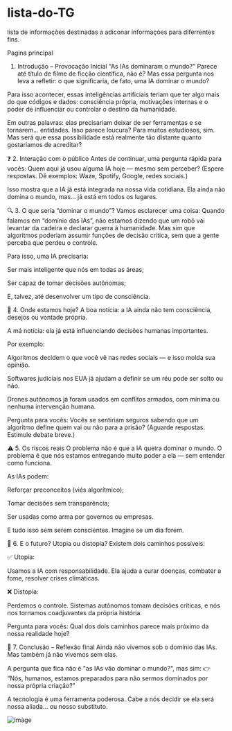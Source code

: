 # lista-do-TG

lista de informações destinadas a adiconar informações para diferrentes fins.

Pagina principal 

1. Introdução – Provocação Inicial
“As IAs dominaram o mundo?”
Parece até título de filme de ficção científica, não é?
Mas essa pergunta nos leva a refletir: o que significaria, de fato, uma IA dominar o mundo?

Para isso acontecer, essas inteligências artificiais teriam que ter algo mais do que códigos e dados: consciência própria, motivações internas e o poder de influenciar ou controlar o destino da humanidade.

Em outras palavras: elas precisariam deixar de ser ferramentas e se tornarem... entidades.
Isso parece loucura? Para muitos estudiosos, sim.
Mas será que essa possibilidade está realmente tão distante quanto gostaríamos de acreditar?

❓ 2. Interação com o público
Antes de continuar, uma pergunta rápida para vocês:
Quem aqui já usou alguma IA hoje — mesmo sem perceber?
(Espere respostas. Dê exemplos: Waze, Spotify, Google, redes sociais.)

Isso mostra que a IA já está integrada na nossa vida cotidiana. Ela ainda não domina o mundo, mas... já está em todos os lugares.

🔍 3. O que seria “dominar o mundo”?
Vamos esclarecer uma coisa:
Quando falamos em “domínio das IAs”, não estamos dizendo que um robô vai levantar da cadeira e declarar guerra à humanidade.
Mas sim que algoritmos poderiam assumir funções de decisão crítica, sem que a gente perceba que perdeu o controle.

Para isso, uma IA precisaria:

Ser mais inteligente que nós em todas as áreas;

Ser capaz de tomar decisões autônomas;

E, talvez, até desenvolver um tipo de consciência.

🧠 4. Onde estamos hoje?
A boa notícia: a IA ainda não tem consciência, desejos ou vontade própria.

A má notícia: ela já está influenciando decisões humanas importantes.

Por exemplo:

Algoritmos decidem o que você vê nas redes sociais — e isso molda sua opinião.

Softwares judiciais nos EUA já ajudam a definir se um réu pode ser solto ou não.

Drones autônomos já foram usados em conflitos armados, com mínima ou nenhuma intervenção humana.

Pergunta para vocês:
Vocês se sentiriam seguros sabendo que um algoritmo define quem vai ou não para a prisão?
(Aguarde respostas. Estimule debate breve.)

⚠️ 5. Os riscos reais
O problema não é que a IA queira dominar o mundo.
O problema é que nós estamos entregando muito poder a ela — sem entender como funciona.

As IAs podem:

Reforçar preconceitos (viés algorítmico);

Tomar decisões sem transparência;

Ser usadas como arma por governos ou empresas.

E tudo isso sem serem conscientes. Imagine se um dia forem.

🔮 6. E o futuro? Utopia ou distopia?
Existem dois caminhos possíveis:

✅ Utopia:

Usamos a IA com responsabilidade.
Ela ajuda a curar doenças, combater a fome, resolver crises climáticas.

❌ Distopia:

Perdemos o controle.
Sistemas autônomos tomam decisões críticas, e nós nos tornamos coadjuvantes da própria história.

Pergunta para vocês:
Qual dos dois caminhos parece mais próximo da nossa realidade hoje?

🧭 7. Conclusão – Reflexão final
Ainda não vivemos sob o domínio das IAs.
Mas também já não vivemos sem elas.

A pergunta que fica não é "as IAs vão dominar o mundo?", mas sim:
👉 “Nós, humanos, estamos preparados para não sermos dominados por nossa própria criação?”

A tecnologia é uma ferramenta poderosa.
Cabe a nós decidir se ela será nossa aliada...
ou nosso substituto.


![image](https://github.com/user-attachments/assets/5f3b6ea5-44ed-45c4-bb8b-04aa569a5e53)

